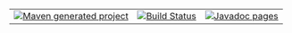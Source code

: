 <table border="0">
  <tr>
    <td>
      <a href='http://softalks.github.io/site-test'>
        <img src='https://maven.apache.org/images/maven-logo-black-on-white.png' alt='Maven generated project's site'>
      </a>
    </td>
    <td>
      <a href='https://semaphoreci.com/hiebra/site-test'>
        <img src='https://semaphoreci.com/api/v1/hiebra/site-test/branches/master/badge.svg' alt='Build Status'>
      </a>
    </td>
    <td align="right">
      <a href='http://softalks.github.io/site-test/apidocs/index.html'> 
        <img src='http://www.konakart.com/wp-content/uploads/2014/11/javadoc.png' alt='Javadoc pages'>
      </a>
    </td>
  </tr>
</table>
